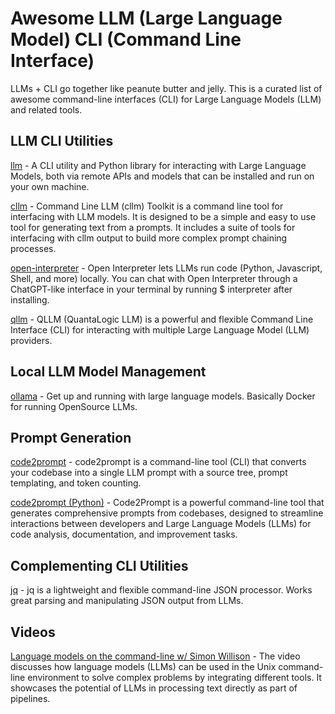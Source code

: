 # Awesome LLM (Large Language Model) CLI (Command Line Interface)

LLMs + CLI go together like peanute butter and jelly. This is a curated list of awesome command-line interfaces (CLI) for Large Language Models (LLM) and related tools.

## LLM CLI Utilities

[llm](https://github.com/simonw/llm) - A CLI utility and Python library for interacting with Large Language Models, both via remote APIs and models that can be installed and run on your own machine.

[cllm](https://github.com/o3-cloud/cllm) - Command Line LLM (cllm) Toolkit is a command line tool for interfacing with LLM models. It is designed to be a simple and easy to use tool for generating text from a prompts. It includes a suite of tools for interfacing with cllm output to build more complex prompt chaining processes.

[open-interpreter](https://github.com/OpenInterpreter/open-interpreter) - Open Interpreter lets LLMs run code (Python, Javascript, Shell, and more) locally. You can chat with Open Interpreter through a ChatGPT-like interface in your terminal by running $ interpreter after installing.

[qllm](https://github.com/quantalogic/qllm) - QLLM (QuantaLogic LLM) is a powerful and flexible Command Line Interface (CLI) for interacting with multiple Large Language Model (LLM) providers.

## Local LLM Model Management

[ollama](https://github.com/ollama/ollama) - Get up and running with large language models. Basically Docker for running OpenSource LLMs.

## Prompt Generation

[code2prompt](https://github.com/mufeedvh/code2prompt?tab=readme-ov-file) - code2prompt is a command-line tool (CLI) that converts your codebase into a single LLM prompt with a source tree, prompt templating, and token counting.

[code2prompt (Python)](https://github.com/raphaelmansuy/code2prompt) - Code2Prompt is a powerful command-line tool that generates comprehensive prompts from codebases, designed to streamline interactions between developers and Large Language Models (LLMs) for code analysis, documentation, and improvement tasks.

## Complementing CLI Utilities

[jq](https://github.com/jqlang/jq) - jq is a lightweight and flexible command-line JSON processor. Works great parsing and manipulating JSON output from LLMs.

## Videos

[Language models on the command-line w/ Simon Willison](https://www.youtube.com/watch?v=QUXQNi6jQ30) - The video discusses how language models (LLMs) can be used in the Unix command-line environment to solve complex problems by integrating different tools. It showcases the potential of LLMs in processing text directly as part of pipelines.